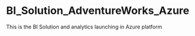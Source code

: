 # BI_Solution_AdventureWorks_Azure
This is the BI Solution and analytics launching in Azure platform
